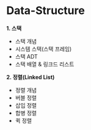 # Data-Structure

__1. 스택__
  - 스택 개념
  - 시스템 스택(스택 프레임)
  - 스택 ADT
  - 스택 배열 & 링크드 리스트

__2. 정렬(Linked List)__
  - 정렬 개념
  - 버블 정렬
  - 삽입 정렬
  - 합병 정렬
  - 퀵 정렬
